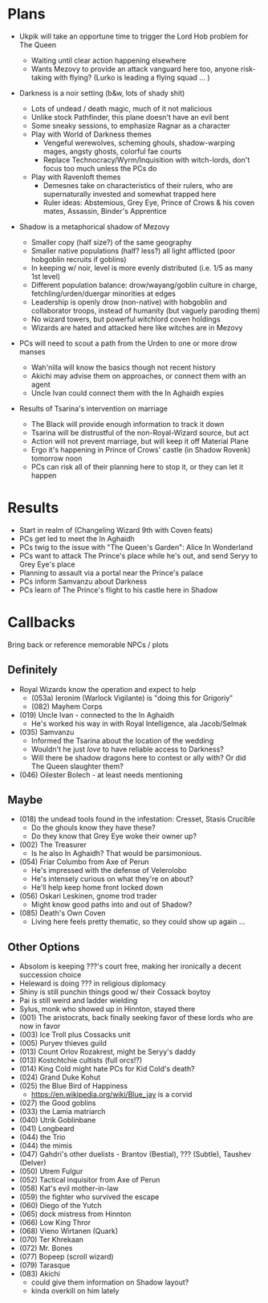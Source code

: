 # Plans
- Ukpik will take an opportune time to trigger the Lord Hob problem for The Queen
  - Waiting until clear action happening elsewhere
  - Wants Mezovy to provide an attack vanguard here too, anyone risk-taking with flying? (Lurko is leading a flying squad ... )

- Darkness is a noir setting (b&w, lots of shady shit)
  - Lots of undead / death magic, much of it not malicious
  - Unlike stock Pathfinder, this plane doesn't have an evil bent
  - Some sneaky sessions, to emphasize Ragnar as a character
  - Play with World of Darkness themes
    - Vengeful werewolves, scheming ghouls, shadow-warping mages, angsty ghosts, colorful fae courts
    - Replace Technocracy/Wyrm/Inquisition with witch-lords, don't focus too much unless the PCs do
  - Play with Ravenloft themes
    - Demesnes take on characteristics of their rulers, who are supernaturally invested and somewhat trapped here
    - Ruler ideas: Abstemious, Grey Eye, Prince of Crows & his coven mates, Assassin, Binder's Apprentice
- Shadow is a metaphorical shadow of Mezovy
  - Smaller copy (half size?) of the same geography
  - Smaller native populations (half? less?) all light afflicted (poor hobgoblin recruits if goblins)
  - In keeping w/ noir, level is more evenly distributed (i.e. 1/5 as many 1st level)
  - Different population balance: drow/wayang/goblin culture in charge, fetchling/urden/duergar minorities at edges
  - Leadership is openly drow (non-native) with hobgoblin and collaborator troops, instead of humanity (but vaguely paroding them)
  - No wizard towers, but powerful witchlord coven holdings
  - Wizards are hated and attacked here like witches are in Mezovy
- PCs will need to scout a path from the Urden to one or more drow manses
  - Wah'nilla will know the basics though not recent history
  - Akichi may advise them on approaches, or connect them with an agent
  - Uncle Ivan could connect them with the In Aghaidh expies

- Results of Tsarina's intervention on marriage
  - The Black will provide enough information to track it down
  - Tsarina will be distrustful of the non-Royal-Wizard source, but act
  - Action will not prevent marriage, but will keep it off Material Plane
  - Ergo it's happening in Prince of Crows' castle (in Shadow Rovenk) tomorrow noon
  - PCs can risk all of their planning here to stop it, or they can let it happen


# Results
- Start in realm of (Changeling Wizard 9th with Coven feats)
- PCs get led to meet the In Aghaidh
- PCs twig to the issue with "The Queen's Garden": Alice In Wonderland
- PCs want to attack The Prince's place while he's out, and send Seryy to Grey Eye's place
- Planning to assault via a portal near the Prince's palace
- PCs inform Samvanzu about Darkness
- PCs learn of The Prince's flight to his castle here in Shadow


# Callbacks
Bring back or reference memorable NPCs / plots

## Definitely
- Royal Wizards know the operation and expect to help
  - (053a) Ieronim (Warlock Vigilante) is "doing this for Grigoriy"
  - (082) Mayhem Corps
- (019) Uncle Ivan - connected to the In Aghaidh
  - He's worked his way in with Royal Intelligence, ala Jacob/Selmak
- (035) Samvanzu
  - Informed the Tsarina about the location of the wedding
  - Wouldn't he just *love* to have reliable access to Darkness?
  - Will there be shadow dragons here to contest or ally with? Or did The Queen slaughter them?
- (046) Oilester Bolech - at least needs mentioning

## Maybe
- (018) the undead tools found in the infestation: Cresset, Stasis Crucible
  - Do the ghouls know they have these?
  - Do they know that Grey Eye woke their owner up?
- (002) The Treasurer
  - Is he also In Aghaidh? That would be parsimonious.
- (054) Friar Columbo from Axe of Perun
  - He's impressed with the defense of Velerolobo
  - He's intensely curious on what they're on about?
  - He'll help keep home front locked down
- (056) Oskari Leskinen, gnome trod trader
  - Might know good paths into and out of Shadow?
- (085) Death's Own Coven
  - Living here feels pretty thematic, so they could show up again ...

## Other Options
- Absolom is keeping ???'s court free, making her ironically a decent succession choice
- Heleward is doing ??? in religious diplomacy
- Shiny is still punchin things good w/ their Cossack boytoy
- Pai is still weird and ladder wielding
- Sylus, monk who showed up in Hinnton, stayed there
- (001) The aristocrats, back finally seeking favor of these lords who are now in favor
- (003) Ice Troll plus Cossacks unit
- (005) Puryev thieves guild
- (013) Count Orlov Rozakrest, might be Seryy's daddy
- (013) Kostchtchie cultists (full orcs!?)
- (014) King Cold might hate PCs for Kid Cold's death?
- (024) Grand Duke Kohut
- (025) the Blue Bird of Happiness
  - https://en.wikipedia.org/wiki/Blue_jay is a corvid
- (027) the Good goblins
- (033) the Lamia matriarch
- (040) Utrik Goblinbane
- (041) Longbeard
- (044) the Trio
- (044) the mimis
- (047) Gahdri's other duelists - Brantov (Bestial), ??? (Subtle), Taushev (Delver)
- (050) Utrem Fulgur
- (052) Tactical inquisitor from Axe of Perun
- (058) Kat's evil mother-in-law
- (059) the fighter who survived the escape
- (060) Diego of the Yutch
- (065) dock mistress from Hinnton
- (066) Low King Thror
- (068) Vieno Wirtanen (Quark)
- (070) Ter Khrekaan
- (072) Mr. Bones
- (077) Bopeep (scroll wizard)
- (079) Tarasque
- (083) Akichi
  - could give them information on Shadow layout?
  - kinda overkill on him lately
